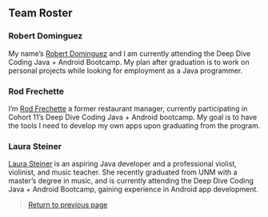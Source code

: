 ## Team Roster

### Robert Dominguez

My name’s [Robert Dominguez](https://dominguez1st.github.io/) and I am currently attending the Deep Dive Coding Java + Android Bootcamp. My plan after graduation is to work on personal projects while looking for employment as a Java programmer.

### Rod Frechette
 
I’m [Rod Frechette](https://rfrech.github.io/) a former restaurant manager, currently participating in Cohort 11’s Deep Dive Coding Java + Android bootcamp. My goal is to have the tools I need to develop my own apps upon graduating from the program.
 
### Laura Steiner

[Laura Steiner](https://lsteiner9.github.io/) is an aspiring Java developer and a professional violist, violinist, and music teacher. She recently graduated from UNM with a master’s degree in music, and is currently attending the Deep Dive Coding Java + Android Bootcamp, gaining experience in Android app development. 

> [Return to previous page](index.md)